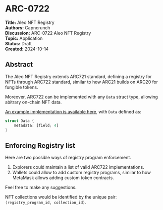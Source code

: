 # ARC-0722

**Title:** Aleo NFT Registry<br/>
**Authors:** Capncrunch<br/>
**Discussion:** ARC-0722 Aleo NFT Registry<br/>
**Topic:** Application<br/>
**Status:** Draft<br/>
**Created:** 2024-10-14<br/>

## Abstract

The Aleo NFT Registry extends ARC721 standard, defining a registry for NFTs through ARC722 standard, similar to how ARC21 builds on ARC20 for fungible tokens.

Moreover, ARC722 can be implemented with any `Data` struct type, allowing abitrary on-chain NFT data.

[An example implementation is available here](./src/main.leo), with `Data` defined as:

```rust
struct Data {
    metadata: [field; 4]
}
```

## Enforcing Registry list

Here are two possible ways of registry program enforcement.

1. Explorers could maintain a list of valid ARC722 implementations.
2. Wallets could allow to add custom registry programs, similar to how MetaMask allows adding custom token contracts.

Feel free to make any suggestions.

NFT collections would be identified by the unique pair: `(registry_program_id, collection_id)`.
